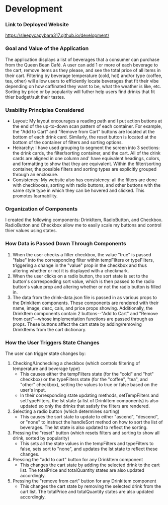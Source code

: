 # Development

### Link to Deployed Website
https://sleepycapybara317.github.io/development/

### Goal and Value of the Application
The application displays a list of beverages that a consumer can purchase from the Queen Bean Café. A user can add 1 or more of each beverage to the cart, remove items as they please, and see the total price of all items in their cart. Filtering by beverage temperature (cold, hot) and/or type (coffee, tea, other) will allow users to efficiently locate beverages that fit their vibe depending on how caffinated they want to be, what the weather is like, etc. Sorting by price or by popularity will futher help users find drinks that fit thier budget/suit their tastes.

### Usability Principles Considered
- Layout: My layout encourages a reading path and I put action buttons at the end of the up-to-down scan pattern of each container. For example, the "Add to Cart" and "Remove from Cart" buttons are located at the bottom of each drink card. Similarly, the reset button is located at the bottom of the container of filters and sorting options.
- Heirarchy:  I have used grouping to segment the screen into 3 sections: the drink cards, the filter/sorting container, and the cart. All of the drink cards are aligned in one column and' have equivalent headings, colors, and formatting to show that they are equivalent. Within the filter/sorting container, the possible filters and sorting types are explicitly grouped through an enclosure.
- Consistency: My website also has consistency: all the filters are done with checkboxes, sorting with radio buttons, and other buttons with the same style type in which they can be hovered and clicked. This promotes learnability. 

### Organization of Components
I created the following components: DrinkItem, RadioButton, and Checkbox. RadioButton and Checkbox allow me to easily scale my buttons and control thier values using states.

### How Data is Passed Down Through Components
1) When the user checks a filter checkbox, the value "true" is passed  "false" into the corresponding filter within tempFilters or typeFilters, triggering a change in the "value" prop in the checkbox and thus altering whether or not it is displayed with a checkmark. 
2) When the user clicks on a radio button, the sort state is set to the button's corresponding sort value, which is then passed to the radio button's value prop and altering whether or not the radio button is filled in.
3) The data from the drink-data.json file is passed in as various props to the DrinkItem components. These components are rendered with their name, image, desc, cals, and price props showing. Additionally, the DrinkItem components contain 2 buttons--"Add to Cart" and "Remove from cart"--whose implementation functions are passed through as props. These buttons affect the cart state by adding/removing DrinkItems from the cart dictionary.

### How the User Triggers State Changes
The user can trigger state changes by:
1) Checking/Unchecking a checkbox (which controls filtering of temperature and beverage type)
    - This causes either the tempFilters state (for the "cold" and "hot" checkbox) or the typeFilters state (for the "coffee", "tea", and "other" checkbox), setting the values to true or false based on the user's input.
    - In their corresponding state updating methods, setTempFilters and setTypeFilters, the lst state (a list of DrinkItem components) is also updated so only the drinks that satisfy the filters are rendered.
2) Selecting a radio button (which determines sorting)
     - This causes the sort state to update to either "ascend", "descend", or "none" to instruct the handleSort method on how to sort the list of beverages. The lst state is also updated to reflect the sorting.
3) Pressing the "reset" button (which resets filters and sorting to show all drink, sorted by popularity)
     - This sets all the state values in the tempFilters and typeFilters to false, sets sort to "none", and updates the lst state to reflect these changes.
4) Pressing the "add to cart" button for any DrinkItem component
    - This changes the cart state by adding the selected drink to the cart list. The totalPrice and totalQuantity states are also updated accordingly.
5) Pressing the "remove from cart" button for any DrinkItem component
    - This changes the cart state by removing the selected drink from the cart list. The totalPrice and totalQuantity states are also updated accordingly.
